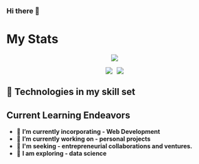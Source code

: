 ### Hi there 👋

# **My Stats**


<p  style=" text-align:center; ">
  <img  src="https://github-profile-summary-cards.vercel.app/api/cards/profile-details?username=tabib-e-alahi&theme=dracula" />
</p>

<p style="display: flex; justify-content: center; gap:10px">
  <img src="https://github-profile-summary-cards.vercel.app/api/cards/repos-per-language?username=tabib-e-alahi&theme=dracula" />
  <img  src="https://github-profile-summary-cards.vercel.app/api/cards/most-commit-language?username=tabib-e-alahi&theme=dracula" />
</p>

<!-- <p style="display: flex; text-align:center; gap:10px">
  <img width="60%" src="https://github-profile-summary-cards.vercel.app/api/cards/repos-per-language?username=tabib-e-alahi&theme=dracula" />
  <img width="60%" src="https://github-profile-summary-cards.vercel.app/api/cards/most-commit-language?username=tabib-e-alahi&theme=dracula" />
</p> -->

<!-- http://github-profile-summary-cards.vercel.app/api/cards/stats?username=tabib-e-alahi&theme=dracula

http://github-profile-summary-cards.vercel.app/api/cards/productive-time?username=tabib-e-alahi&theme=dracula&utcOffset=8 -->

## 💪 Technologies in my skill set

## **Current Learning Endeavors**

- 🌱 **I’m currently incorporating - Web Development**
- 🔭 **I’m currently working on - personal projects**
- 👯 **I'm seeking - entrepreneurial collaborations and ventures.**
- 🤔 **I am exploring - data science**
